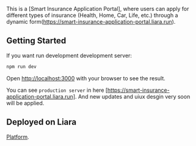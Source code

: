 This is a [Smart Insurance Application Portal], where users can apply for different types of insurance (Health, Home, Car, Life, etc.) through a dynamic form(https://smart-insurance-application-portal.liara.run).

## Getting Started

If you want run development development server:

```bash
npm run dev
```

Open [http://localhost:3000](http://localhost:3000) with your browser to see the result.

You can see `production server` in here [https://smart-insurance-application-portal.liara.run]. And new updates and uiux desgin very soon will be applied.


## Deployed on Liara

 [Platform](https://smart-insurance-application-portal.liara.run).
